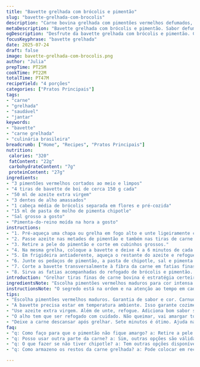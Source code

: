 ```yaml
---
title: "Bavette grelhada com brócolis e pimentão"
slug: "bavette-grelhada-com-brocolis"
description: "Carne bovina grelhada com pimentões vermelhos defumados, brócolis salteados no alho e toque picante de harissa, acompanhada de arroz branco. Versão adaptada com quantidades ajustadas, ingredientes trocados e tempo levemente alterado para maior sabor e textura na carne e nos legumes."
metaDescription: "Bavette grelhada com brócolis e pimentão. Sabor defumado com toque picante. Receita prática e deliciosa para qualquer dia."
ogDescription: "Desfrute da bavette grelhada com brócolis e pimentão. Combinação perfeita de sabores e texturas. Ótima opção para o seu jantar."
focusKeyphrase: "bavette grelhada"
date: 2025-07-24
draft: false
image: bavette-grelhada-com-brocolis.png
author: "Julia"
prepTime: PT25M
cookTime: PT22M
totalTime: PT47M
recipeYield: "4 porções"
categories: ["Pratos Principais"]
tags:
- "carne"
- "grelhada"
- "saudável"
- "jantar"
keywords:
- "bavette"
- "carne grelhada"
- "culinária brasileira"
breadcrumb: ["Home", "Recipes", "Pratos Principais"]
nutrition: 
 calories: "320"
 fatContent: "22g"
 carbohydrateContent: "7g"
 proteinContent: "27g"
ingredients:
- "3 pimentões vermelhos cortados ao meio e limpos"
- "4 tiras de bavette de boi de cerca 150 g cada"
- "50 ml de azeite extra virgem"
- "3 dentes de alho amassados"
- "1 cabeça média de brócolis separada em flores e pré-cozida"
- "15 ml de pasta de molho de pimenta chipotle"
- "Sal grosso a gosto"
- "Pimenta-do-reino moída na hora a gosto"
instructions:
- "1. Pré-aqueça uma chapa ou grelha em fogo alto e unte ligeiramente com azeite a superfície."
- "2. Passe azeite nas metades de pimentão e também nas tiras de carne. Grelhe os pimentões até a casca ficar preta e defumada, uns 6 minutos por lado. Reserve em recipiente fechado para suar e soltar a pele por cerca de 10-12 minutos."
- "3. Retire a pele do pimentão e corte em cubinhos grossos."
- "4. Na mesma grelha, coloque a bavette e deixe 4 a 6 minutos de cada lado, dependendo da espessura e ponto preferido. Tire e aguarde 7 minutos para carne descansar e os sucos se redistribuírem."
- "5. Em frigideira antiaderente, aqueça o restante do azeite e refogue o alho com o brócolis por 3 minutos, mexendo."
- "6. Junte os pedaços de pimentão, a pasta de chipotle, sal e pimenta. Misture tudo com fogo baixo para incorporar sabores por 2 minutos."
- "7. Corte a bavette transversalmente à fibra da carne em fatias finas."
- "8. Sirva as fatias acompanhadas do refogado de brócolis e pimentão. Complete o prato com arroz branco soltinho, quente."
introduction: "Grelhar tiras finas de carne bovina é estratégia certeira para ter suculência e textura intensas. A bavette, pedaço barato, ganha status com um toque de chile chipotle, trazendo fumaça e ardor na medida. Brócolis já viram refrigeração na panela porco a fogo médio rápido. Pimentão vermelho ganha outra camada no fogo, pele presa à pele, depois pelada, carnuda e macia, cortada em cubos. Tudo isso numa mistura que brinca entre o fresco e o tostado. O descanso da carne, às vezes ignorado, é fundamental aqui - reflete no suco que fica dentro do corte e não escapa. Um arroz branco simples arremata, equilibra o prato direto e descomplicado que poderia ser servido num quintal em dia de churrasco brasileiro, com cerveja gelada à espera."
ingredientsNote: "Escolha pimentões vermelhos maduros para cor intensa e sabor adocicado - mais carnudos e densos, vão ficar ótimos depois que a pele queima e sai facilmente. A bavette deve estar em temperatura ambiente antes de ir para a grelha para garantir cozimento uniforme, e evitar que fique fria no meio. A pasta de chipotle substitui a harissa original, mantendo o sabor picante defumado, mais comum na América Latina. Azeite extra virgem, usado em dois momentos: para untar e para refogar, adiciona gordura saudável e aroma sem interferência no sabor da carne. Se quiser, pode trocar o alho por cebola roxa finamente picada para textura extra no refogado."
instructionsNote: "O segredo está na ordem e na atenção ao tempo em cada etapa. Churrasqueiras limpas e quente permitam a caramelização rápida dos pimentões, que depois soltam vapor no recipiente fechado, facilitando a retirada da pele queimada. O repouso da carne na assadeira cobre ela de suculência para o corte. No refogado, atenção para não queimar o alho, pois amargaria o prato. O chipotle será incorporado por pouco tempo para manter aroma forte, mas não amargar. Para o arroz, use a técnica simples de lavar antes para tirar excesso de amido e deixar grãos soltos. Prato rústico, texturas contrastantes e sabor direto, ofuscando complexidade desnecessária."
tips:
- "Escolha pimentões vermelhos maduros. Garantia de sabor e cor. Carnudos dão resultado melhor. Um truque: leve os pimentões para o fogo. Dê atenção na hora de retirar a pele queimada."
- "A bavette precisa estar em temperatura ambiente. Isso garante cozimento por igual. Dica: 15 a 20 minutos fora da geladeira antes do uso. Ajuda a evitar carne fria no meio."
- "Use azeite extra virgem. Além de unte, refogue. Adiciona bom sabor sem atrapalhar a carne. Importante: controle a temperatura da grelha. Alta média é melhor para grelhar."
- "O alho tem que ser refogado com cuidado. Não queimar, vai amargar todo o prato. O ponto ideal é dourar levemente. E se preferir, cebola roxa no lugar do alho fica interessante."
- "Deixe a carne descansar após grelhar. Sete minutos é ótimo. Ajuda na suculência. Os sucos se redistribuem. Um erro comum: cortar a carne imediatamente. Isso faz perder sucos."
faq:
- "q: Como faço para que o pimentão não fique amargo? a: Retire a pele queimando. Temperatura alta é essencial. Não deixe o pimentão queimar. Mais de 6 minutos faz amargar."
- "q: Posso usar outra parte da carne? a: Sim, outras opções são válidas. Filé mignon e contra-filé. Resultados diferentes mas saborosos. Experimente alguns pratos com marinadas."
- "q: O que fazer se não tiver chipotle? a: Tem outras opções disponíveis. Pode usar páprica picante ou mesmo pimenta calabresa. Não vai ser igual mas dá um toque especial."
- "q: Como armazeno os restos da carne grelhada? a: Pode colocar em recipiente fechado. Refrigerar é a melhor opção. Consuma em dois dias. Não deixar muito tempo. Pode ressecar."

---
```

